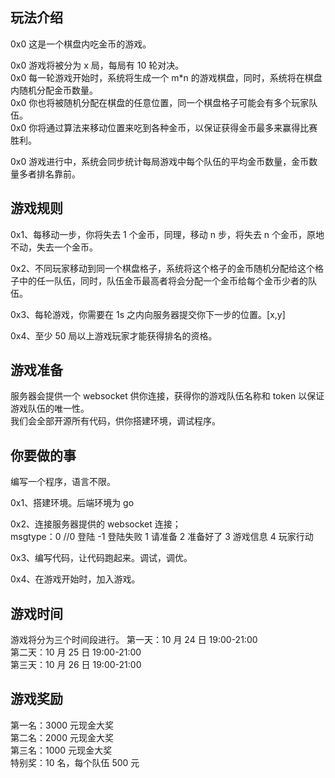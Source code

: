 ## 玩法介绍

0x0 这是一个棋盘内吃金币的游戏。

0x0 游戏将被分为 x 局，每局有 10 轮对决。  
0x0 每一轮游戏开始时，系统将生成一个 m\*n 的游戏棋盘，同时，系统将在棋盘内随机分配金币数量。  
0x0 你也将被随机分配在棋盘的任意位置，同一个棋盘格子可能会有多个玩家队伍。  
0x0 你将通过算法来移动位置来吃到各种金币，以保证获得金币最多来赢得比赛胜利。

0x0 游戏进行中，系统会同步统计每局游戏中每个队伍的平均金币数量，金币数量多者排名靠前。

## 游戏规则

0x1、每移动一步，你将失去 1 个金币，同理，移动 n 步，将失去 n 个金币，原地不动，失去一个金币。

0x2、不同玩家移动到同一个棋盘格子，系统将这个格子的金币随机分配给这个格子中的任一队伍，同时，队伍金币最高者将会分配一个金币给每个金币少者的队伍。

0x3、每轮游戏，你需要在 1s 之内向服务器提交你下一步的位置。[x,y]

0x4、至少 50 局以上游戏玩家才能获得排名的资格。

## 游戏准备

服务器会提供一个 websocket 供你连接，获得你的游戏队伍名称和 token 以保证游戏队伍的唯一性。  
我们会全部开源所有代码，供你搭建环境，调试程序。

## 你要做的事

编写一个程序，语言不限。

0x1、搭建环境。后端环境为 go

0x2、连接服务器提供的 websocket 连接；  
msgtype：0 //0 登陆 -1 登陆失败 1 请准备 2 准备好了 3 游戏信息 4 玩家行动

0x3、编写代码，让代码跑起来。调试，调优。

0x4、在游戏开始时，加入游戏。

## 游戏时间

游戏将分为三个时间段进行。
第一天：10 月 24 日 19:00-21:00  
第二天：10 月 25 日 19:00-21:00  
第三天：10 月 26 日 19:00-21:00

## 游戏奖励

第一名：3000 元现金大奖  
第二名：2000 元现金大奖  
第三名：1000 元现金大奖  
特别奖：10 名，每个队伍 500 元
